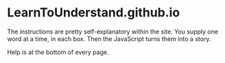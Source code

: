# LearnToUnderstand.github.io

The instructions are pretty self-explanatory within the site.  You supply one word at a time, in each box.  Then the JavaScript turns them into a story. 

Help is at the bottom of every page.  
